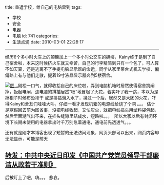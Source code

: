 title: 重返学校，给自己的电脑雷到
tags:
  - 学校
  - 安全
  - 电器
  - 电脑
id: 741
categories:
  - 生活点滴
date: 2010-03-01 22:28:17
---

经历6个多小时火车上的颠簸加上一个多小时公交车的拥挤，Kainy终于是到了自己宿舍啦，本来这时候挤火车就又幸苦，自己的行李精简到只有一个包了，可人算不如天算，还是逃离不了手提电脑显示器的命运，同学从家里带台式机去学校，偏偏路上有与他们走散，提着19寸液晶显示器奔到5楼宿舍。

[![](http://a.kainy.cn/201003/123245f6c7ag215.jpg "囧...")](http://a.kainy.cn/201003/123245f6c7ag215.jpg)刚松一口气，就得收拾自己的床位啦，弄到电脑机箱时居然使得宿舍跳闸掉，扳起电闸，连电脑的排插居然“喷”地冒起了火花，着实吓了我一跳，本以为是擦柜子时候布没拎干 或是排插滴入水了，换过一个后，居然又是大团的火花，吓得Kainy和舍友们哇哇大叫，仔细一看才发现机箱的电源线给烧了个洞 。。。 估计是寒假回去前为图省事，没把电线收起，又怕灰尘，就把电线插头用塑料袋包起，然后里面潮气出不来，在插头缝隙里结成水，短路啦。。。  所以大家以后有封闭环境下长期未使用的电器拿出时千万别急着通电，通电前先透透气。。。

还有就是刚才本博客出现了短暂的无法访问现象，网页头部可以出来，网页内容却无法显示，可能是前天

## [转发：中共中央近日印发《中国共产党党员领导干部廉洁从政若干准则》](http://www.kainy.cn/2010/02/%e4%b8%ad%e5%9b%bd%e5%85%b1%e4%ba%a7%e5%85%9a%e5%85%9a%e5%91%98%e9%a2%86%e5%af%bc%e5%b9%b2%e9%83%a8%e5%bb%89%e6%b4%81%e4%bb%8e%e6%94%bf%e8%8b%a5%e5%b9%b2%e5%87%86%e5%88%99/ "永久链接: 转发：中共中央近日印发《中国共产党党员领导干部廉洁从政若干准则》")

后被盯上了吧，嗨。。。 悲哀。
